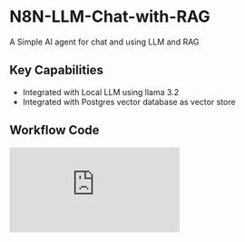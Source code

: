 # N8N-LLM-Chat-with-RAG
A Simple AI agent for chat and using LLM and RAG

## Key Capabilities

- Integrated with Local LLM using llama 3.2 
- Integrated with Postgres vector database as vector store

## Workflow Code 
![Workflow Code](https://github.com/shailsharma2001/N8N-LLM-Chat-with-RAG/blob/main/src/MCP_Server_Client.json)